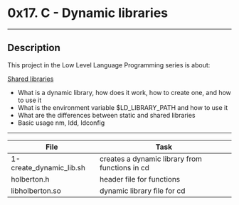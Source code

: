 # 0x17. C - Dynamic libraries
---
## Description

This project in the Low Level Language Programming series is about:

[Shared libraries](http://tldp.org/HOWTO/Program-Library-HOWTO/shared-libraries.html)
* What is a dynamic library, how does it work, how to create one, and how to use it
* What is the environment variable $LD_LIBRARY_PATH and how to use it
* What are the differences between static and shared libraries
* Basic usage nm, ldd, ldconfig

---
File|Task
---|---
1-create_dynamic_lib.sh | creates a dynamic library from functions in cd
holberton.h | header file for functions
libholberton.so | dynamic library file for cd

